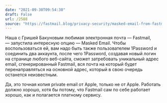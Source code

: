 ```yaml
---
date: "2021-09-30T09:54:30"
draft: False
url: /2588
source: "https://fastmail.blog/privacy-security/masked-email-from-fastmail-and-1password-protects-your-identity-online/"
---
```


Наша с Гришей Бакуновым любимая электронная почта — Fastmail, — запустила интересную опцию — Masked Email. Чтобы воспользоваться ей, вам надо быть также пользователем 1Password и соединить два аккаунта, после чего 1Password, создавая новый логин на странице любого веб-сайта, сможет затребовать уникальный адрес email, сгенерированный Fastmail, вся почта на который будет перенаправляться на основной адрес, который в свою очередь останется неизвестным.

Да, это точная копия private email от Apple, только не от Apple. Работать должно хорошо, хотя бы потому, что Fastmail сам по себе работает хорошо, как и полагается платному сервису.

